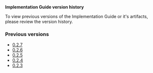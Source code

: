 <!-- This is an autogenerated file, you generally do not want to edit this file directly unless updating wording.
See publish_version.sh -->

**Implementation Guide version history**

To view previous versions of the Implementation Guide or it's artifacts, please review the version history.

### Previous versions

- [0.2.7](./branches/027)
- [0.2.6](./branches/026)
- [0.2.5](./branches/025)
- [0.2.4](./branches/024)
- [0.2.3](./branches/023)
